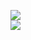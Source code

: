 [![](https://img.shields.io/badge/Made%20With-Github%20Spray-lightgrey.svg?style=for-the-badge&logo=github)](https://github.com/Annihil/github-spray#31092)  
[![](https://i.imgur.com/2DrTn0Z.gif)](https://github.com/Annihil/github-spray)